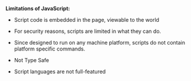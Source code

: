 **Limitations of JavaScript:**
* Script code is embedded in the page, viewable to the world

* For security reasons, scripts are limited in what they can do.

* Since designed to run on any machine platform, scripts do not contain platform specific commands.

* Not Type Safe

* Script languages are not full-featured